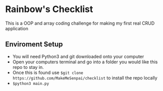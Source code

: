 # Rainbow's Checklist
This is a OOP and array coding challenge for making my first real CRUD application

## Enviroment Setup
- You will need Python3 and git downloaded onto your computer
- Open your computers terminal and go into a folder you would like this repo to stay in. 
- Once this is found use 
`$git clone https://github.com/MakeMeSenpai/checklist`
to install the repo locally
- `$python3 main.py`
